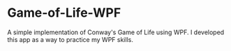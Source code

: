 # Game-of-Life-WPF
A simple implementation of Conway's Game of Life using WPF. I developed this app as a way to practice my WPF skills.

